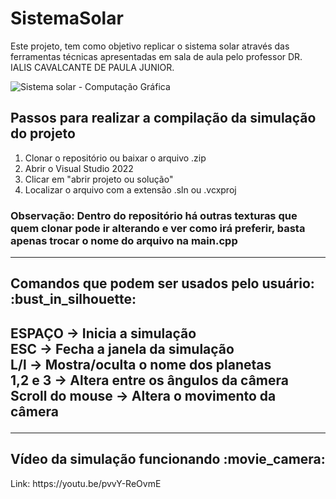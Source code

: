 # SistemaSolar

Este projeto, tem como objetivo replicar o sistema solar através das ferramentas técnicas apresentadas em sala de aula pelo professor DR. IALIS CAVALCANTE DE PAULA JUNIOR.

![Sistema solar - Computação Gráfica](https://imgur.com/YUCvGb6)

<h2>Passos para realizar a compilação da simulação do projeto</h2>

1. Clonar o repositório ou baixar o arquivo .zip
2. Abrir o Visual Studio 2022
3. Clicar em "abrir projeto ou solução"
4. Localizar o arquivo com a extensão .sln ou .vcxproj <br>
<h3>Observação: Dentro do repositório há outras texturas que quem clonar pode ir alterando e ver como irá preferir, basta apenas trocar o nome do arquivo na main.cpp</h3><hr>

<h2>Comandos que podem ser usados pelo usuário: :bust_in_silhouette:<h2>
ESPAÇO → Inicia a simulação<br>
ESC → Fecha a janela da simulação<br>
L/l → Mostra/oculta o nome dos planetas<br>
1,2 e 3 → Altera entre os ângulos da câmera<br>
Scroll do mouse → Altera o movimento da câmera<hr>
  
 


<h2>Vídeo da simulação funcionando :movie_camera:</h2>
Link: https://youtu.be/pvvY-ReOvmE
